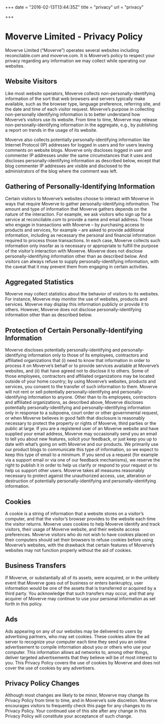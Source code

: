 +++
date = "2016-02-13T13:44:35Z"
title = "privacy"
url = "privacy"

+++

# Moverve Limited - Privacy Policy

Moverve Limited (“Moverve”) operates several websites including reconcilable.com and moverve.com. It is Moverve’s policy to respect your privacy regarding any information we may collect while operating our websites.

## Website Visitors

Like most website operators, Moverve collects non-personally-identifying information of the sort that web browsers and servers typically make available, such as the browser type, language preference, referring site, and the date and time of each visitor request. Moverve’s purpose in collecting non-personally identifying information is to better understand how Moverve’s visitors use its website. From time to time, Moverve may release non-personally-identifying information in the aggregate, e.g., by publishing a report on trends in the usage of its website.

Moverve also collects potentially personally-identifying information like Internet Protocol (IP) addresses for logged in users and for users leaving comments on website blogs. Moverve only discloses logged in user and commenter IP addresses under the same circumstances that it uses and discloses personally-identifying information as described below, except that blog commenter IP addresses are visible and disclosed to the administrators of the blog where the comment was left.

## Gathering of Personally-Identifying Information

Certain visitors to Moverve’s websites choose to interact with Moverve in ways that require Moverve to gather personally-identifying information. The amount and type of information that Moverve gathers depends on the nature of the interaction. For example, we ask visitors who sign up for a service at reconcilable.com to provide a name and email address. Those who engage in transactions with Moverve – by purchasing access to products and services, for example – are asked to provide additional information, including as necessary the personal and financial information required to process those transactions. In each case, Moverve collects such information only insofar as is necessary or appropriate to fulfill the purpose of the visitor’s interaction with Moverve. Moverve does not disclose personally-identifying information other than as described below. And visitors can always refuse to supply personally-identifying information, with the caveat that it may prevent them from engaging in certain activities.

## Aggregated Statistics

Moverve may collect statistics about the behavior of visitors to its websites. For instance, Moverve may monitor the use of websites, products and services. Moverve may display this information publicly or provide it to others. However, Moverve does not disclose personally-identifying information other than as described below.

## Protection of Certain Personally-Identifying Information

Moverve discloses potentially personally-identifying and personally-identifying information only to those of its employees, contractors and affiliated organizations that (i) need to know that information in order to process it on Moverve’s behalf or to provide services available at Moverve’s websites, and (ii) that have agreed not to disclose it to others. Some of those employees, contractors and affiliated organizations may be located outside of your home country; by using Moverve’s websites, products and services, you consent to the transfer of such information to them. Moverve will not rent or sell potentially personally-identifying and personally-identifying information to anyone. Other than to its employees, contractors and affiliated organizations, as described above, Moverve discloses potentially personally-identifying and personally-identifying information only in response to a subpoena, court order or other governmental request, or when Moverve believes in good faith that disclosure is reasonably necessary to protect the property or rights of Moverve, third parties or the public at large. If you are a registered user of an Moverve website and have supplied your email address, Moverve may occasionally send you an email to tell you about new features, solicit your feedback, or just keep you up to date with what’s going on with Moverve and our products. We primarily use our product blogs to communicate this type of information, so we expect to keep this type of email to a minimum. If you send us a request (for example via a support email or via one of our feedback mechanisms), we reserve the right to publish it in order to help us clarify or respond to your request or to help us support other users. Moverve takes all measures reasonably necessary to protect against the unauthorized access, use, alteration or destruction of potentially personally-identifying and personally-identifying information.

## Cookies

A cookie is a string of information that a website stores on a visitor’s computer, and that the visitor’s browser provides to the website each time the visitor returns. Moverve uses cookies to help Moverve identify and track visitors, their usage of Moverve website, and their website access preferences. Moverve visitors who do not wish to have cookies placed on their computers should set their browsers to refuse cookies before using Moverve’s websites, with the drawback that certain features of Moverve’s websites may not function properly without the aid of cookies.

## Business Transfers

If Moverve, or substantially all of its assets, were acquired, or in the unlikely event that Moverve goes out of business or enters bankruptcy, user information would be one of the assets that is transferred or acquired by a third party. You acknowledge that such transfers may occur, and that any acquirer of Moverve may continue to use your personal information as set forth in this policy.

## Ads

Ads appearing on any of our websites may be delivered to users by advertising partners, who may set cookies. These cookies allow the ad server to recognize your computer each time they send you an online advertisement to compile information about you or others who use your computer. This information allows ad networks to, among other things, deliver targeted advertisements that they believe will be of most interest to you. This Privacy Policy covers the use of cookies by Moverve and does not cover the use of cookies by any advertisers.

## Privacy Policy Changes

Although most changes are likely to be minor, Moverve may change its Privacy Policy from time to time, and in Moverve’s sole discretion. Moverve encourages visitors to frequently check this page for any changes to its Privacy Policy. Your continued use of this site after any change in this Privacy Policy will constitute your acceptance of such change.
